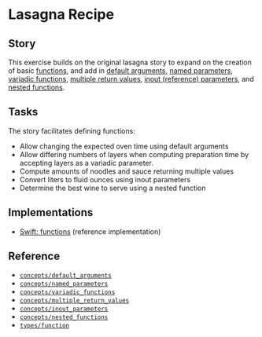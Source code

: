 # Lasagna Recipe

## Story

This exercise builds on the original lasagna story to expand on the creation of basic [functions][types-function], and add in [default arguments][concepts-default_arguments], [named parameters][concepts-named_parameters], [variadic functions][concepts-variadic_functions], [multiple return values][concepts-multiple_return_values], [inout (reference) parameters][concepts-inout_parameters], and [nested functions][concepts-nested_functions].

## Tasks

The story facilitates defining functions:

- Allow changing the expected oven time using default arguments
- Allow differing numbers of layers when computing preparation time by accepting layers as a variadic parameter.
- Compute amounts of noodles and sauce returning multiple values
- Convert liters to fluid ounces using inout parameters
- Determine the best wine to serve using a nested function

## Implementations

- [Swift: functions][implementation-swift] (reference implementation)

## Reference

- [`concepts/default_arguments`][concepts-default_arguments]
- [`concepts/named_parameters`][concepts-named_parameters]
- [`concepts/variadic_functions`][concepts-variadic_functions]
- [`concepts/multiple_return_values`][concepts-multiple_return_values]
- [`concepts/inout_parameters`][concepts-inout_parameters]
- [`concepts/nested_functions`][concepts-nested_functions]
- [`types/function`][types-function]

[concepts-default_arguments]: ../concepts/default_arguments.md
[concepts-named_parameters]: ../concepts/named_parameters.md
[concepts-variadic_functions]: ../concepts/variadic_functions.md
[concepts-multiple_return_values]: ../concepts/multiple_return_values.md
[concepts-inout_parameters]: ../concepts/inout_parameters.md
[concepts-nested_functions]: ../concepts/nested_functions.md
[types-function]: ../types/function.md
[implementation-swift]: ../../languages/swift/exercises/concept/functions/.docs/instructions.md

